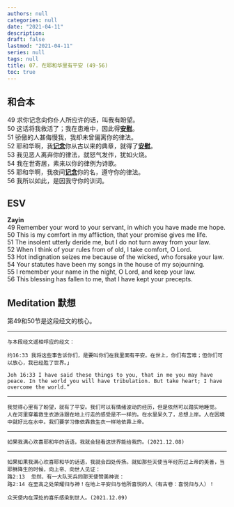 ```yaml
---
authors: null
categories: null
date: "2021-04-11"
description: 
draft: false
lastmod: "2021-04-11"
series: null
tags: null
title: 07. 在耶和华里有平安 (49-56)
toc: true
---
```



<!--more-->
## 和合本

49  求你记念向你仆人所应许的话，叫我有盼望。  
50  这话将我救活了；我在患难中，因此得<u class = "red">**安慰**</u>。  
51  骄傲的人甚侮慢我，我却未曾偏离你的律法。  
52  耶和华啊，我<u class = "red">**记念**</u>你从古以来的典章，就得了<u class = "red">**安慰**</u>。  
53  我见恶人离弃你的律法，就怒气发作，犹如火烧。  
54  我在世寄居，素来以你的律例为诗歌。  
55  耶和华啊，我夜间<u class = "red">**记念**</u>你的名，遵守你的律法。  
56  我所以如此，是因我守你的训词。  



## ESV
**Zayin**  
49 Remember your word to your servant, in which you have made me hope.  
50 This is my comfort in my affliction, that your promise gives me life.  
51 The insolent utterly deride me, but I do not turn away from your law.  
52 When I think of your rules from of old, I take comfort, O Lord.  
53 Hot indignation seizes me because of the wicked, who forsake your law.  
54 Your statutes have been my songs in the house of my sojourning.  
55 I remember your name in the night, O Lord, and keep your law.  
56 This blessing has fallen to me, that I have kept your precepts.  



## Meditation 默想
第49和50节是这段经文的核心。  
____

    与本段经文遥相呼应的经文：  

    约16:33 我将这些事告诉你们，是要叫你们在我里面有平安。在世上，你们有苦难；但你们可以放心，我已经胜了世界。」  

    Joh 16:33 I have said these things to you, that in me you may have peace. In the world you will have tribulation. But take heart; I have overcome the world.”    

____
    我觉得心里有了盼望，就有了平安。我们可以有情绪波动的经历，但是依然可以踏实地睡觉。  
    人在河里穿着救生衣游泳跟在地上行走的感受是不一样的。在水里呆久了，总想上岸。人在困境中就好比在水中。我们要学习像依靠救生衣一样地依靠上帝。  

___
    如果我满心欢喜耶和华的话语，我就会轻看这世界能给我的。(2021.12.08)
    
___    
    如果如果我满心欢喜耶和华的话语，我就会四处传扬。就如那些天使当年经历过上帝的美善，当耶稣降生的时候，向上帝、向世人见证：
    路2:13  忽然，有一大队天兵同那天使赞美神说：
    路2:14 在至高之处荣耀归与神！在地上平安归与他所喜悦的人（有古卷：喜悦归与人）！

    众天使内在深处的喜乐感染到世人。(2021.12.09)
    

<script>
    var refTagger = {
        settings: {
            bibleVersion: "KJV" /*hlybblsmpshndtn*/
        }
    }; 

    (function(d, t) {
        var n=d.querySelector('[nonce]');
        refTagger.settings.nonce = n && (n.nonce||n.getAttribute('nonce'));
        var g = d.createElement(t), s = d.getElementsByTagName(t)[0];
        g.src = 'https://api.reftagger.com/v2/RefTagger.js';
        g.nonce = refTagger.settings.nonce;
        s.parentNode.insertBefore(g, s);
    }(document, 'script'));
</script>
